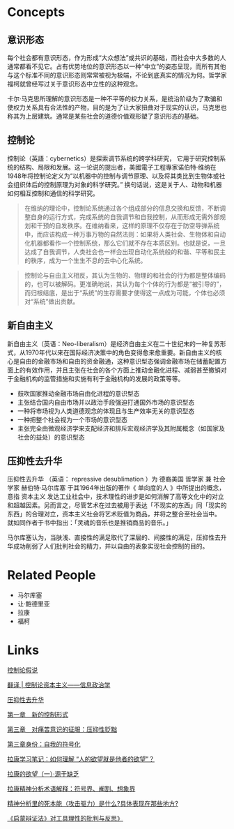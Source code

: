 # Concepts

## 意识形态

每个社会都有意识形态，作为形成“大众想法”或共识的基础，而社会中大多数的人通常都看不见它。占有优势地位的意识形态以一种“中立”的姿态呈现，而所有其他与这个标准不同的意识形态则常常被视为极端，不论到底真实的情况为何。哲学家福柯就曾经写过关于意识形态中立性的这种观念。

卡尔·马克思所理解的意识形态是一种不平等的权力关系，是统治阶级为了欺骗和使权力关系具有合法性的产物，目的是为了让大家扭曲对于现实的认识，马克思也称其为上层建筑。通常是某些社会的道德价值观形塑了意识形态的基础。

## 控制论
控制论（英語：cybernetics）是探索调节系统的跨学科研究， 它用于研究控制系统的结构、局限和发展。这一论说的提出者，美國電子工程專家诺伯特·维纳在1948年将控制论定义为“以机器中的控制与调节原理、以及将其类比到生物体或社会组织体后的控制原理为对象的科学研究。”  换句话说，这是关于人、动物和机器如何相互控制和通信的科学研究。

> 在维纳的理论中，控制论系统通过各个组成部分的信息交换和反馈，不断调整自身的运行方式，完成系统的自我调节和自我控制，从而形成无需外部规划和干预的自发秩序。在维纳看来，这样的原理不仅存在于防空导弹系统中，而应该构成一种万事万物的自然法则：如果将人类社会、生物体和自动化机器都看作一个控制系统，那么它们就不存在本质区别。也就是说，一旦达成了自我调节，人类社会也一样会出现自动化系统般的和谐、平等和民主的秩序，成为一个生生不息的去中心化系统。

> 控制论与自由主义相反，其认为生物的、物理的和社会的行为都是整体编码的，也可以被解码。更准确地说，其认为每个个体的行为都是“被引导的”，而归根结底，是出于“系统”的生存需要才使得这一点成为可能，个体也必须对“系统”做出贡献。

## 新自由主义

新自由主义（英语：Neo-liberalism）是经济自由主义在二十世纪末的一种复苏形式，从1970年代以来在国际经济决策中的角色变得愈来愈重要。新自由主义的核心是自由的金融市场和自由的资金融通，这种意识型态强调金融市场在储蓄配置方面上的有效作用，并且主张在社会的各个方面上推动金融化进程、减弱甚至撤销对于金融机构的监管措施和实施有利于金融机构的发展的政策等等。

   - 鼓吹国家推动金融市场自由化进程的意识型态
   - 主张结合国内自由市场并以政治手段强迫打通国外市场的意识型态
   - 一种将市场视为人类道德观念的体现且与生产效率无关的意识型态
   - 一种把整个社会视为一个市场的意识型态
   - 主张完全由微观经济学来支配经济和排斥宏观经济学及其附属概念（如国家及社会的益处）的意识型态


## 压抑性去升华

压抑性去升华 （英语： repressive desublimation ）为 德裔美国 哲学家 兼 社会学家 赫伯特·马尔库塞 于其1964年出版的著作《 单向度的人 》中所提出的概念，意指 资本主义 发达工业社会中，技术理性的进步是如何消解了高等文化中的对立和超越因素。另而言之，尽管艺术在过去被用于表达「不现实的东西」同「现实的东西」的合理对立，资本主义社会将艺术贬值为商品，并将之整合至社会当中。 就如同作者于书中指出：「灵魂的音乐也是推销商品的音乐。」

马尔库塞认为，当肤浅、直接性的满足取代了深层的、间接性的满足，压抑性去升华成功削弱了人们批判社会的精力，并以自由的表象实现社会控制的目的。 

# Related People
- 马尔库塞
- 让·鲍德里亚
- 拉康
- 福柯

# Links
[控制论假说](https://zhuanlan.zhihu.com/p/430964919)

[翻译 | 控制论资本主义——信息政治学](https://zhuanlan.zhihu.com/p/695632532)

[压抑性去升华](https://zh.wikipedia.org/wiki/%E5%A3%93%E6%8A%91%E6%80%A7%E5%8E%BB%E6%98%87%E8%8F%AF)

[第一章　新的控制形式](https://www.marxists.org/chinese/marcuse/marxist.org-chinese-marcuse-1964-3.htm)

[第三章　对痛苦意识的征服：压抑性贬黜](https://www.marxists.org/chinese/marcuse/marxist.org-chinese-marcuse-1964-5.htm)

[第三章身份：自我的符号化](docs/第三章身份：自我的符号化.md)

[拉康学习笔记：如何理解 “人的欲望就是他者的欲望”？](https://zhuanlan.zhihu.com/p/409614258)

[拉康的欲望（一）·源于缺乏](https://zhuanlan.zhihu.com/p/129262021)

[拉康精神分析术语解释：符号界、阉割、想象界](https://zhuanlan.zhihu.com/p/351576528)

[精神分析里的死本能（攻击驱力）是什么?具体表现在那些地方?](https://www.zhihu.com/question/24064732?utm_id=0)

[《启蒙辩证法》对工具理性的批判与反思》](https://www.hanspub.org/journal/PaperInformation?paperID=50117)
